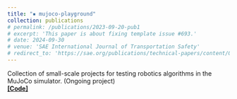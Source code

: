 ```yaml
---
title: "▪ mujoco-playground"
collection: publications
# permalink: /publications/2023-09-20-pub1
# excerpt: 'This paper is about fixing template issue #693.'
# date: 2024-09-30
# venue: 'SAE International Journal of Transportation Safety'
# redirect_to: 'https://sae.org/publications/technical-papers/content/09-11-02-0012/'
---
```

Collection of small-scale projects for testing robotics algorithms in the MuJoCo simulator. (Ongoing project)
<br/> <i class="fa-brands fa-github"></i> [**[Code]**](https://github.com/lihanlian/mujoco-playground) <br>
<!-- <img src='/images/project-basic-and-fast-nst.jpg'> -->
